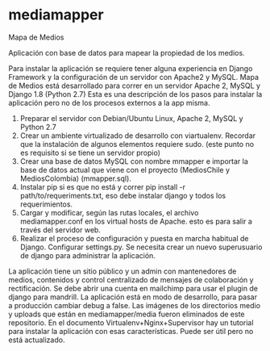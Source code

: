 # mediamapper
Mapa de Medios

Aplicación con base de datos para mapear la propiedad de los medios.

Para instalar la aplicación se requiere tener alguna experiencia en Django Framework y la configuración de un servidor con Apache2 y MySQL.
Mapa de Medios está desarrollado para correr en un servidor Apache 2, MySQL y Django 1.8 (Python 2.7)
Esta es una descripción de los pasos para instalar la aplicación pero no de los procesos externos a la app misma.

1. Preparar el servidor con Debian/Ubuntu Linux, Apache 2, MySQL y Python 2.7
2. Crear un ambiente virtualizado de desarrollo con viartualenv. Recordar que la instalación de algunos elementos requiere sudo. (este punto no es requisito si se tiene un servidor propio)
3. Crear una base de datos MySQL con nombre mmapper e importar la base de datos actual que viene con el proyecto (MediosChile y MediosColombia) (mmapper.sql).
4. Instalar pip si es que no está y correr pip install -r path/to/requeriments.txt, eso debe instalar django y todos los requerimientos.
5. Cargar y modificar, según las rutas locales, el archivo mediamapper.conf en los virtual hosts de Apache. esto es para salir a través del servidor web.
6. Realizar el proceso de configuración y puesta en marcha habitual de Django. Configurar settings.py. Se necesita crear un nuevo superusuario de django para administrar la aplicación.

La aplicación tiene un sitio público y un admin con mantenedores de medios, contenidos y control centralizado de mensajes de colaboración y rectificación.
Se debe abrir una cuenta en mailchimp para usar el plugin de django para mandrill.
La aplicación está en modo de desarrollo, para pasar a producción cambiar debug a false.
Las imágenes de los directorios medio y uploads que están en mediamapper/media fueron eliminados de este repositorio.
En el documento Virtualenv+Nginx+Supervisor hay un tutorial para instalar la aplicación con esas características. Puede ser útil pero no está actualizado.
